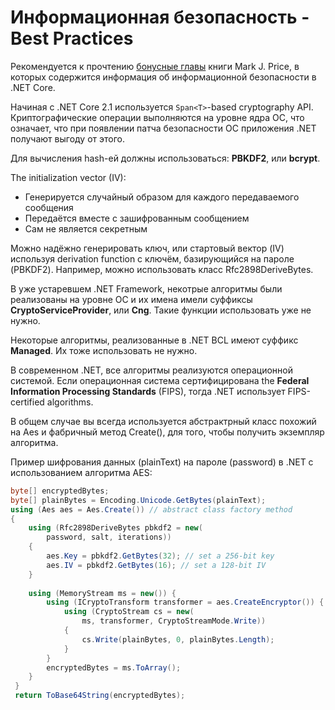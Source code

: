 # Информационная безопасность - Best Practices

Рекомендуется к прочтению [бонусные главы](https://github.com/markjprice/cs10dotnet6/blob/main/9781801077361_Bonus_Content.pdf) книги Mark J. Price, в которых содержится информация об информационной безопасности в .NET Core.

Начиная с .NET Core 2.1 используется `Span<T>`-based cryptography API. Криптографические операции выполняются на уровне ядра ОС, что означает, что при появлении патча безопасности ОС приложения .NET получают выгоду от этого.

Для вычисления hash-ей должны использоваться: **PBKDF2**, или **bcrypt**.

The initialization vector (IV):

- Генерируется случайный образом для каждого передаваемого сообщения
- Передаётся вместе с зашифрованным сообщением
- Сам не является секретным

Можно надёжно генерировать ключ, или стартовый вектор (IV) используя derivation function с ключём, базирующийся на пароле (PBKDF2). Например, можно использовать класс Rfc2898DeriveBytes.

В уже устаревшем .NET Framework, некотрые алгоритмы были реализованы на уровне ОС и их имена имели суффиксы **CryptoServiceProvider**, или **Cng**. Такие функции использовать уже не нужно.

Некоторые алгоритмы, реализованные в .NET BCL имеют суффикс **Managed**. Их тоже использовать не нужно.

В современном .NET, все алгоритмы реализуются операционной системой. Если операционная система сертифицирована the **Federal Information Processing Standards** (FIPS), тогда .NET использует FIPS-certified algorithms.

В общем случае вы всегда используется абстрактрный класс похожий на Aes и фабричный метод Create(), для того, чтобы получить экземпляр алгоритма.

Пример шифрования данных (plainText) на пароле (password) в .NET с использованием алгоритма AES:

```csharp
byte[] encryptedBytes;
byte[] plainBytes = Encoding.Unicode.GetBytes(plainText);
using (Aes aes = Aes.Create()) // abstract class factory method
{
    using (Rfc2898DeriveBytes pbkdf2 = new(
        password, salt, iterations))
    {
        aes.Key = pbkdf2.GetBytes(32); // set a 256-bit key
        aes.IV = pbkdf2.GetBytes(16); // set a 128-bit IV
    }
 
    using (MemoryStream ms = new()) {
        using (ICryptoTransform transformer = aes.CreateEncryptor()) {
            using (CryptoStream cs = new(
                ms, transformer, CryptoStreamMode.Write))
            {
                cs.Write(plainBytes, 0, plainBytes.Length);
            }
        }
        encryptedBytes = ms.ToArray();
    }
 }
 return ToBase64String(encryptedBytes);
 ```

